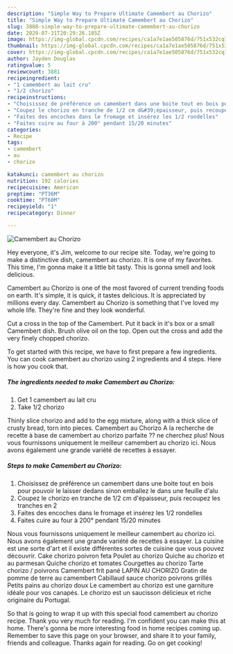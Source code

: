```yaml
---
description: "Simple Way to Prepare Ultimate Camembert au Chorizo"
title: "Simple Way to Prepare Ultimate Camembert au Chorizo"
slug: 3888-simple-way-to-prepare-ultimate-camembert-au-chorizo
date: 2020-07-31T20:29:26.185Z
image: https://img-global.cpcdn.com/recipes/ca1a7e1ae505876d/751x532cq70/camembert-au-chorizo-photo-principale-de-la-recette.jpg
thumbnail: https://img-global.cpcdn.com/recipes/ca1a7e1ae505876d/751x532cq70/camembert-au-chorizo-photo-principale-de-la-recette.jpg
cover: https://img-global.cpcdn.com/recipes/ca1a7e1ae505876d/751x532cq70/camembert-au-chorizo-photo-principale-de-la-recette.jpg
author: Jayden Douglas
ratingvalue: 5
reviewcount: 3881
recipeingredient:
- "1 camembert au lait cru"
- "1/2 chorizo"
recipeinstructions:
- "Choisissez de préférence un camembert dans une boite tout en bois pour pouvoir le laisser dedans sinon emballez le dans une feuille d&#39;alu"
- "Coupez le chorizo en tranche de 1/2 cm d&#39;épaisseur, puis recoupez les tranches en 2"
- "Faites des encoches dans le fromage et insérez les 1/2 rondelles"
- "Faites cuire au four à 200° pendant 15/20 minutes"
categories:
- Recipe
tags:
- camembert
- au
- chorizo

katakunci: camembert au chorizo 
nutrition: 192 calories
recipecuisine: American
preptime: "PT36M"
cooktime: "PT60M"
recipeyield: "1"
recipecategory: Dinner

---
```



![Camembert au Chorizo](https://img-global.cpcdn.com/recipes/ca1a7e1ae505876d/751x532cq70/camembert-au-chorizo-photo-principale-de-la-recette.jpg)

Hey everyone, it's Jim, welcome to our recipe site. Today, we're going to make a distinctive dish, camembert au chorizo. It is one of my favorites. This time, I'm gonna make it a little bit tasty. This is gonna smell and look delicious.

Camembert au Chorizo is one of the most favored of current trending foods on earth. It's simple, it is quick, it tastes delicious. It is appreciated by millions every day. Camembert au Chorizo is something that I've loved my whole life. They're fine and they look wonderful.

Cut a cross in the top of the Camembert. Put it back in it&#39;s box or a small Camembert dish. Brush olive oil on the top. Open out the cross and add the very finely chopped chorizo.


To get started with this recipe, we have to first prepare a few ingredients. You can cook camembert au chorizo using 2 ingredients and 4 steps. Here is how you cook that.

<!--inarticleads1-->

##### The ingredients needed to make Camembert au Chorizo:

1. Get 1 camembert au lait cru
1. Take 1/2 chorizo


Thinly slice chorizo and add to the egg mixture, along with a thick slice of crusty bread, torn into pieces. Camembert au Chorizo A la recherche de recette à base de camembert au chorizo parfaite ?? ne cherchez plus! Nous vous fournissons uniquement le meilleur camembert au chorizo ici. Nous avons également une grande variété de recettes à essayer. 

<!--inarticleads2-->

##### Steps to make Camembert au Chorizo:

1. Choisissez de préférence un camembert dans une boite tout en bois pour pouvoir le laisser dedans sinon emballez le dans une feuille d&#39;alu
1. Coupez le chorizo en tranche de 1/2 cm d&#39;épaisseur, puis recoupez les tranches en 2
1. Faites des encoches dans le fromage et insérez les 1/2 rondelles
1. Faites cuire au four à 200° pendant 15/20 minutes


Nous vous fournissons uniquement le meilleur camembert au chorizo ici. Nous avons également une grande variété de recettes à essayer. La cuisine est une sorte d&#39;art et il existe différentes sortes de cuisine que vous pouvez découvrir. Cake chorizo poivron feta Poulet au chorizo Quiche au chorizo et au parmesan Quiche chorizo et tomates Courgettes au chorizo Tarte chorizo / poivrons Camembert frit pané LAPIN AU CHORIZO Gratin de pomme de terre au camembert Cabillaud sauce chorizo poivrons grillés Petits pains au chorizo doux Le camembert au chorizo est une garniture idéale pour vos canapés. Le chorizo est un saucisson délicieux et riche originaire du Portugal. 

So that is going to wrap it up with this special food camembert au chorizo recipe. Thank you very much for reading. I'm confident you can make this at home. There's gonna be more interesting food in home recipes coming up. Remember to save this page on your browser, and share it to your family, friends and colleague. Thanks again for reading. Go on get cooking!
